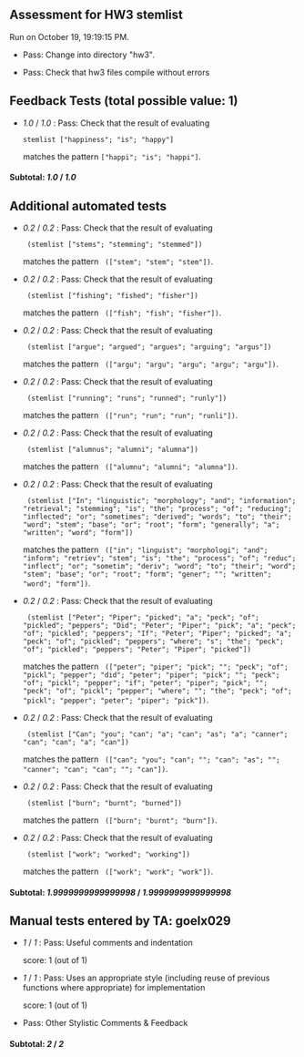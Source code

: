 ## Assessment for HW3 stemlist

Run on October 19, 19:19:15 PM.

+ Pass: Change into directory "hw3".

+ Pass: Check that hw3 files compile without errors

## Feedback Tests (total possible value: 1)

+  _1.0_ / _1.0_ : Pass: 
Check that the result of evaluating
   ```
   stemlist ["happiness"; "is"; "happy"]
   ```
   matches the pattern `["happi"; "is"; "happi"]`.

   




#### Subtotal: _1.0_ / _1.0_

## Additional automated tests

+  _0.2_ / _0.2_ : Pass: 
Check that the result of evaluating
   ```
    (stemlist ["stems"; "stemming"; "stemmed"])
   ```
   matches the pattern ` (["stem"; "stem"; "stem"])`.

   




+  _0.2_ / _0.2_ : Pass: 
Check that the result of evaluating
   ```
    (stemlist ["fishing"; "fished"; "fisher"])
   ```
   matches the pattern ` (["fish"; "fish"; "fisher"])`.

   




+  _0.2_ / _0.2_ : Pass: 
Check that the result of evaluating
   ```
    (stemlist ["argue"; "argued"; "argues"; "arguing"; "argus"])
   ```
   matches the pattern ` (["argu"; "argu"; "argu"; "argu"; "argu"])`.

   




+  _0.2_ / _0.2_ : Pass: 
Check that the result of evaluating
   ```
    (stemlist ["running"; "runs"; "runned"; "runly"])
   ```
   matches the pattern ` (["run"; "run"; "run"; "runli"])`.

   




+  _0.2_ / _0.2_ : Pass: 
Check that the result of evaluating
   ```
    (stemlist ["alumnus"; "alumni"; "alumna"])
   ```
   matches the pattern ` (["alumnu"; "alumni"; "alumna"])`.

   




+  _0.2_ / _0.2_ : Pass: 
Check that the result of evaluating
   ```
    (stemlist ["In"; "linguistic"; "morphology"; "and"; "information"; "retrieval"; "stemming"; "is"; "the"; "process"; "of"; "reducing"; "inflected"; "or"; "sometimes"; "derived"; "words"; "to"; "their"; "word"; "stem"; "base"; "or"; "root"; "form"; "generally"; "a"; "written"; "word"; "form"])
   ```
   matches the pattern ` (["in"; "linguist"; "morphologi"; "and"; "inform"; "retriev"; "stem"; "is"; "the"; "process"; "of"; "reduc"; "inflect"; "or"; "sometim"; "deriv"; "word"; "to"; "their"; "word"; "stem"; "base"; "or"; "root"; "form"; "gener"; ""; "written"; "word"; "form"])`.

   




+  _0.2_ / _0.2_ : Pass: 
Check that the result of evaluating
   ```
    (stemlist ["Peter"; "Piper"; "picked"; "a"; "peck"; "of"; "pickled"; "peppers"; "Did"; "Peter"; "Piper"; "pick"; "a"; "peck"; "of"; "pickled"; "peppers"; "If"; "Peter"; "Piper"; "picked"; "a"; "peck"; "of"; "pickled"; "peppers"; "where"; "s"; "the"; "peck"; "of"; "pickled"; "peppers"; "Peter"; "Piper"; "picked"])
   ```
   matches the pattern ` (["peter"; "piper"; "pick"; ""; "peck"; "of"; "pickl"; "pepper"; "did"; "peter"; "piper"; "pick"; ""; "peck"; "of"; "pickl"; "pepper"; "if"; "peter"; "piper"; "pick"; ""; "peck"; "of"; "pickl"; "pepper"; "where"; ""; "the"; "peck"; "of"; "pickl"; "pepper"; "peter"; "piper"; "pick"])`.

   




+  _0.2_ / _0.2_ : Pass: 
Check that the result of evaluating
   ```
    (stemlist ["Can"; "you"; "can"; "a"; "can"; "as"; "a"; "canner"; "can"; "can"; "a"; "can"])
   ```
   matches the pattern ` (["can"; "you"; "can"; ""; "can"; "as"; ""; "canner"; "can"; "can"; ""; "can"])`.

   




+  _0.2_ / _0.2_ : Pass: 
Check that the result of evaluating
   ```
    (stemlist ["burn"; "burnt"; "burned"])
   ```
   matches the pattern ` (["burn"; "burnt"; "burn"])`.

   




+  _0.2_ / _0.2_ : Pass: 
Check that the result of evaluating
   ```
    (stemlist ["work"; "worked"; "working"])
   ```
   matches the pattern ` (["work"; "work"; "work"])`.

   




#### Subtotal: _1.9999999999999998_ / _1.9999999999999998_

## Manual tests entered by TA: goelx029

+  _1_ / _1_ : Pass: Useful comments and indentation

    score: 1 (out of 1)


+  _1_ / _1_ : Pass: Uses an appropriate style (including reuse of previous functions where appropriate) for implementation

    score: 1 (out of 1)


+ Pass: Other Stylistic Comments & Feedback

    

#### Subtotal: _2_ / _2_

